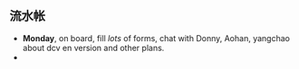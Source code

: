 ## 流水帐
- **Monday**, on board, fill *lots* of forms, chat with Donny, Aohan, yangchao about dcv en version and other plans.
- 
